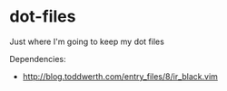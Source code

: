 dot-files
=========

Just where I'm going to keep my dot files

Dependencies:
 * http://blog.toddwerth.com/entry_files/8/ir_black.vim

